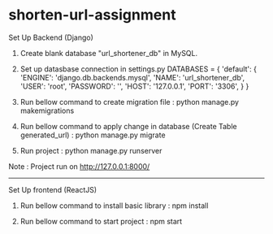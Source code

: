 # shorten-url-assignment

Set Up Backend (Django)
1. Create blank database "url_shortener_db" in MySQL.

2. Set up datasbase connection in settings.py
DATABASES = {
    'default': {
        'ENGINE': 'django.db.backends.mysql',
        'NAME': 'url_shortener_db',
        'USER': 'root',
        'PASSWORD': '',
        'HOST': '127.0.0.1',
        'PORT': '3306',
    }
}

3. Run bellow command to create migration file :
python manage.py makemigrations

4. Run bellow command to apply change in database (Create Table generated_url) :
python manage.py migrate

5. Run project :
python manage.py runserver

Note : Project run on http://127.0.0.1:8000/

------------------------------------------------------------------------
Set Up frontend (ReactJS)
1. Run bellow command to install basic library : 
npm install

2. Run bellow command to start project : 
npm start
